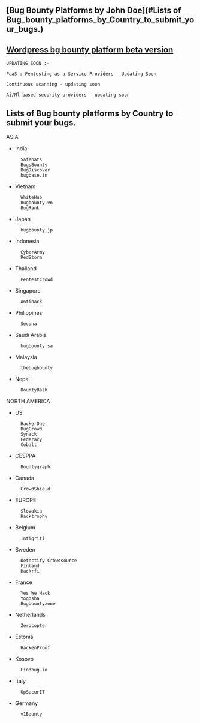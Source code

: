 ## [Bug Bounty Platforms by John Doe](#Lists of Bug_bounty_platforms_by_Country_to_submit_your_bugs.)

## [Wordpress bg bounty platform beta version](https://patchstack.com/)

    UPDATING SOON :-
    
    PaaS : Pentesting as a Service Providers - Updating Soon

    Continuous scanning - updating soon

    Ai/Ml based security providers - updating soon


## Lists of Bug bounty platforms by Country to submit your bugs.

ASIA
- India
    
        Safehats
        BugsBounty
        BugDiscover
        bugbase.in
    
- Vietnam
    
        WhiteHub
        Bugbounty.vn
        BugRank
    
- Japan
    
        bugbounty.jp
    
- Indonesia
    
        CyberArmy
        RedStorm
    
- Thailand
    
        PentestCrowd
    
- Singapore
    
        Antihack
    
- Philippines
    
        Secuna
    
- Saudi Arabia
    
        bugbounty.sa

- Malaysia

        thebugbounty

- Nepal
    
        BountyBash

NORTH AMERICA
- US

        HackerOne
        BugCrowd
        Synack
        Federacy
        Cobalt


- CESPPA
    
        Bountygraph

- Canada
    
        CrowdShield

- EUROPE
    
        Slovakia
        Hacktrophy

- Belgium

        Intigriti

- Sweden
    
        Detectify Crowdsource
        Finland
        Hackrfi 

- France
    
        Yes We Hack
        Yogosha
        Bugbountyzone

- Netherlands
    
        Zerocopter

- Estonia
    
        HackenProof

- Kosovo
    
        Findbug.io

- Italy
    
        UpSecurIT

- Germany
    
        v1Bounty

